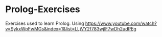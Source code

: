 # Prolog-Exercises
Exercises used to learn Prolog. Using https://www.youtube.com/watch?v=SykxWpFwMGs&index=1&list=LLjVY2f783wjlF7wDh2udPEg
